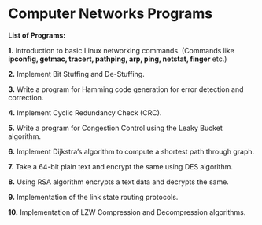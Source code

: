 # Computer Networks Programs

**List of Programs:**

**1.**		Introduction to basic Linux networking commands. (Commands like **ipconfig, getmac, tracert, pathping, arp, ping, netstat, finger** etc.)

**2.**		Implement Bit Stuffing and De-Stuffing.

**3.**		Write a program for Hamming code generation for error detection and correction.
 
**4.**		Implement Cyclic Redundancy Check (CRC).

**5.**		Write a program for Congestion Control using the Leaky Bucket algorithm.

**6.**		Implement Dijkstra’s algorithm to compute a shortest path through graph.
 
**7.**		Take a 64-bit plain text and encrypt the same using DES algorithm.
  
**8.**		Using RSA algorithm encrypts a text data and decrypts the same.

**9.**		Implementation of the link state routing protocols.

**10.**		Implementation of LZW Compression and Decompression algorithms.
